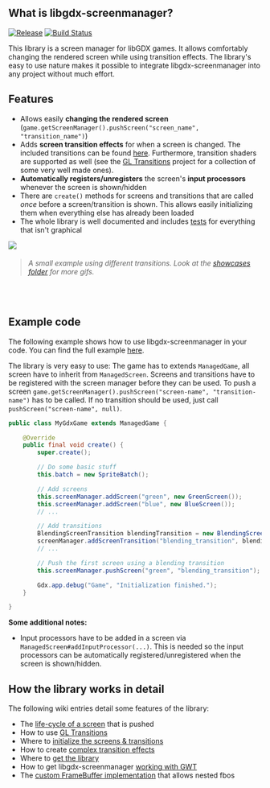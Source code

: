 ## What is libgdx-screenmanager?

[![Release](https://jitpack.io/v/crykn/libgdx-screenmanager.svg)](https://jitpack.io/#crykn/libgdx-screenmanager) [![Build Status](https://travis-ci.com/crykn/libgdx-screenmanager.svg?branch=master)](https://travis-ci.com/crykn/libgdx-screenmanager)

This library is a screen manager for libGDX games. It allows comfortably changing the rendered screen while using transition effects. The library's easy to use nature makes it possible to integrate libgdx-screenmanager into any project without much effort.

## Features

* Allows easily **changing the rendered screen** (`game.getScreenManager().pushScreen("screen_name", "transition_name")`)
* Adds **screen transition effects** for when a screen is changed. The included transitions can be found [here](https://github.com/crykn/libgdx-screenmanager/tree/master/src/main/java/de/eskalon/commons/screen/transition/impl). Furthermore, transition shaders are supported as well (see the [GL Transitions](https://gl-transitions.com/gallery) project for a collection of some very well made ones).
* **Automatically registers/unregisters** the screen's **input processors** whenever the screen is shown/hidden
* There are `create()` methods for screens and transitions that are called _once_ before a screen/transition is shown. This allows easily initializing them when everything else has already been loaded
* The whole library is well documented and includes [tests](https://github.com/crykn/libgdx-screenmanager/tree/master/src/test/java) for  everything that isn't graphical


![](https://raw.githubusercontent.com/crykn/libgdx-screenmanager/master/showcase/gl_transitions_2.gif)
> ###### A small example using different transitions. Look at the [showcases folder](https://github.com/crykn/libgdx-screenmanager/tree/master/showcase) for more gifs.

<br/>


## Example code

The following example shows how to use libgdx-screenmanager in your code. You can find the full example [here](https://github.com/crykn/libgdx-screenmanager/tree/master/example). 

The library is very easy to use: The game has to extends `ManagedGame`, all screen have to inherit from `ManagedScreen`. Screens and transitions have to be registered with the screen manager before they can be used. To push a screen `game.getScreenManager().pushScreen("screen-name", "transition-name")` has to be called. If no transition should be used, just call `pushScreen("screen-name", null)`.

```java
public class MyGdxGame extends ManagedGame {

	@Override
	public final void create() {
		super.create();

		// Do some basic stuff
		this.batch = new SpriteBatch();

		// Add screens
		this.screenManager.addScreen("green", new GreenScreen());
		this.screenManager.addScreen("blue", new BlueScreen());
		// ...

		// Add transitions
		BlendingScreenTransition blendingTransition = new BlendingScreenTransition(batch, 1F);
		screenManager.addScreenTransition("blending_transition", blendingTransition);
		// ... 

		// Push the first screen using a blending transition
		this.screenManager.pushScreen("green", "blending_transition");

		Gdx.app.debug("Game", "Initialization finished.");
	}

}
```

**Some additional notes:**

* Input processors have to be added in a screen via `ManagedScreen#addInputProcessor(...)`. This is needed so the input processors can be automatically registered/unregistered when the screen is shown/hidden.


## How the library works in detail

The following wiki entries detail some features of the library:

- The [life-cycle of a screen](https://github.com/crykn/libgdx-screenmanager/wiki/A-screen's-lifecycle) that is pushed
- How to use [GL Transitions](https://github.com/crykn/libgdx-screenmanager/wiki/How-to-use-GL-Transitions)
- Where to [initialize the screens & transitions](https://github.com/crykn/libgdx-screenmanager/wiki/Where-to-initialize-screens-and-transitions)
- How to create [complex transition effects](https://github.com/crykn/libgdx-screenmanager/wiki/How-to-create-complex-transitions)
- Where to [get the library](https://github.com/crykn/libgdx-screenmanager/wiki/Where-to-get-the-library)
- How to get libgdx-screenmanager [working with GWT](https://github.com/crykn/libgdx-screenmanager/wiki/How-to-get-it-working-with-GWT)
- The [custom FrameBuffer implementation](https://github.com/crykn/libgdx-screenmanager/wiki/Custom-FrameBuffer-implementation) that allows nested fbos